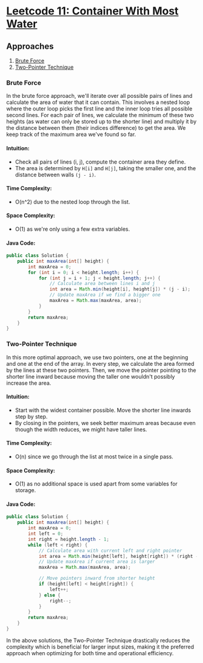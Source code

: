 # [Leetcode 11: Container With Most Water](https://leetcode.com/problems/container-with-most-water/)

## Approaches
1. [Brute Force](#brute-force)
2. [Two-Pointer Technique](#two-pointer-technique)


### Brute Force

In the brute force approach, we'll iterate over all possible pairs of lines and calculate the area of water that it can contain. This involves a nested loop where the outer loop picks the first line and the inner loop tries all possible second lines. For each pair of lines, we calculate the minimum of these two heights (as water can only be stored up to the shorter line) and multiply it by the distance between them (their indices difference) to get the area. We keep track of the maximum area we've found so far.

#### Intuition:
- Check all pairs of lines (i, j), compute the container area they define.
- The area is determined by `H[i]` and `H[j]`, taking the smaller one, and the distance between walls `(j - i)`.

#### Time Complexity:
- O(n^2) due to the nested loop through the list.

#### Space Complexity:
- O(1) as we're only using a few extra variables.

#### Java Code:
```java
public class Solution {
    public int maxArea(int[] height) {
        int maxArea = 0;
        for (int i = 0; i < height.length; i++) {
            for (int j = i + 1; j < height.length; j++) {
                // Calculate area between lines i and j
                int area = Math.min(height[i], height[j]) * (j - i);
                // Update maxArea if we find a bigger one
                maxArea = Math.max(maxArea, area);
            }
        }
        return maxArea;
    }
}
```

### Two-Pointer Technique

In this more optimal approach, we use two pointers, one at the beginning and one at the end of the array. In every step, we calculate the area formed by the lines at these two pointers. Then, we move the pointer pointing to the shorter line inward because moving the taller one wouldn't possibly increase the area.

#### Intuition:
- Start with the widest container possible. Move the shorter line inwards step by step.
- By closing in the pointers, we seek better maximum areas because even though the width reduces, we might have taller lines.

#### Time Complexity:
- O(n) since we go through the list at most twice in a single pass.

#### Space Complexity:
- O(1) as no additional space is used apart from some variables for storage.

#### Java Code:
```java
public class Solution {
    public int maxArea(int[] height) {
        int maxArea = 0;
        int left = 0;
        int right = height.length - 1;
        while (left < right) {
            // Calculate area with current left and right pointer
            int area = Math.min(height[left], height[right]) * (right - left);
            // Update maxArea if current area is larger
            maxArea = Math.max(maxArea, area);

            // Move pointers inward from shorter height
            if (height[left] < height[right]) {
                left++;
            } else {
                right--;
            }
        }
        return maxArea;
    }
}
```

In the above solutions, the Two-Pointer Technique drastically reduces the complexity which is beneficial for larger input sizes, making it the preferred approach when optimizing for both time and operational efficiency.

